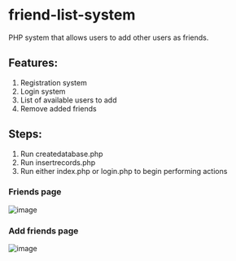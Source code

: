 # friend-list-system
PHP system that allows users to add other users as friends.

## Features:
1. Registration system
2. Login system
3. List of available users to add
4. Remove added friends

##  Steps:
1. Run createdatabase.php
2. Run insertrecords.php
3. Run either index.php or login.php to begin performing actions

### Friends page
![image](https://github.com/Vernon-C/friend-list-system/assets/80450405/1c0dc391-e482-4a08-b471-1968a543ab3e)

### Add friends page
![image](https://github.com/Vernon-C/friend-list-system/assets/80450405/723830d7-a8f4-422d-be6d-ae17c46dc672)
